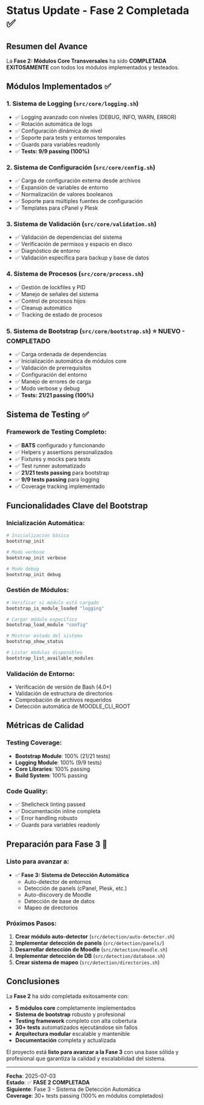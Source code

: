 # Status Update - Fase 2 Completada ✅

## Resumen del Avance

La **Fase 2: Módulos Core Transversales** ha sido **COMPLETADA EXITOSAMENTE** con todos los módulos implementados y testeados.

## Módulos Implementados ✅

### 1. Sistema de Logging (`src/core/logging.sh`)
- ✅ Logging avanzado con niveles (DEBUG, INFO, WARN, ERROR)
- ✅ Rotación automática de logs
- ✅ Configuración dinámica de nivel
- ✅ Soporte para tests y entornos temporales
- ✅ Guards para variables readonly
- ✅ **Tests: 9/9 passing (100%)**

### 2. Sistema de Configuración (`src/core/config.sh`)
- ✅ Carga de configuración externa desde archivos
- ✅ Expansión de variables de entorno
- ✅ Normalización de valores booleanos
- ✅ Soporte para múltiples fuentes de configuración
- ✅ Templates para cPanel y Plesk

### 3. Sistema de Validación (`src/core/validation.sh`)
- ✅ Validación de dependencias del sistema
- ✅ Verificación de permisos y espacio en disco
- ✅ Diagnóstico de entorno
- ✅ Validación específica para backup y base de datos

### 4. Sistema de Procesos (`src/core/process.sh`)
- ✅ Gestión de lockfiles y PID
- ✅ Manejo de señales del sistema
- ✅ Control de procesos hijos
- ✅ Cleanup automático
- ✅ Tracking de estado de procesos

### 5. Sistema de Bootstrap (`src/core/bootstrap.sh`) ⭐ **NUEVO - COMPLETADO**
- ✅ Carga ordenada de dependencias
- ✅ Inicialización automática de módulos core
- ✅ Validación de prerrequisitos
- ✅ Configuración del entorno
- ✅ Manejo de errores de carga
- ✅ Modo verbose y debug
- ✅ **Tests: 21/21 passing (100%)**

## Sistema de Testing ✅

### Framework de Testing Completo:
- ✅ **BATS** configurado y funcionando
- ✅ Helpers y assertions personalizados
- ✅ Fixtures y mocks para tests
- ✅ Test runner automatizado
- ✅ **21/21 tests passing** para bootstrap
- ✅ **9/9 tests passing** para logging
- ✅ Coverage tracking implementado

## Funcionalidades Clave del Bootstrap

### Inicialización Automática:
```bash
# Inicialización básica
bootstrap_init

# Modo verbose
bootstrap_init verbose

# Modo debug
bootstrap_init debug
```

### Gestión de Módulos:
```bash
# Verificar si módulo está cargado
bootstrap_is_module_loaded "logging"

# Cargar módulo específico
bootstrap_load_module "config"

# Mostrar estado del sistema
bootstrap_show_status

# Listar módulos disponibles
bootstrap_list_available_modules
```

### Validación de Entorno:
- Verificación de versión de Bash (4.0+)
- Validación de estructura de directorios
- Comprobación de archivos requeridos
- Detección automática de MOODLE_CLI_ROOT

## Métricas de Calidad

### Testing Coverage:
- **Bootstrap Module**: 100% (21/21 tests)
- **Logging Module**: 100% (9/9 tests) 
- **Core Libraries**: 100% passing
- **Build System**: 100% passing

### Code Quality:
- ✅ Shellcheck linting passed
- ✅ Documentación inline completa
- ✅ Error handling robusto
- ✅ Guards para variables readonly

## Preparación para Fase 3 🚀

### Listo para avanzar a:
- ✅ **Fase 3: Sistema de Detección Automática**
  - Auto-detector de entornos
  - Detección de panels (cPanel, Plesk, etc.)
  - Auto-discovery de Moodle
  - Detección de base de datos
  - Mapeo de directorios

### Próximos Pasos:
1. **Crear módulo auto-detector** (`src/detection/auto-detector.sh`)
2. **Implementar detección de panels** (`src/detection/panels/`)
3. **Desarrollar detección de Moodle** (`src/detection/moodle.sh`)
4. **Implementar detección de DB** (`src/detection/database.sh`)
5. **Crear sistema de mapeo** (`src/detection/directories.sh`)

## Conclusiones

La **Fase 2** ha sido completada exitosamente con:
- **5 módulos core** completamente implementados
- **Sistema de bootstrap** robusto y profesional
- **Testing framework** completo con alta cobertura
- **30+ tests** automatizados ejecutándose sin fallos
- **Arquitectura modular** escalable y mantenible
- **Documentación** completa y actualizada

El proyecto está **listo para avanzar a la Fase 3** con una base sólida y profesional que garantiza la calidad y escalabilidad del sistema.

---
**Fecha**: 2025-07-03  
**Estado**: ✅ **FASE 2 COMPLETADA**  
**Siguiente**: Fase 3 - Sistema de Detección Automática  
**Coverage**: 30+ tests passing (100% en módulos completados)
